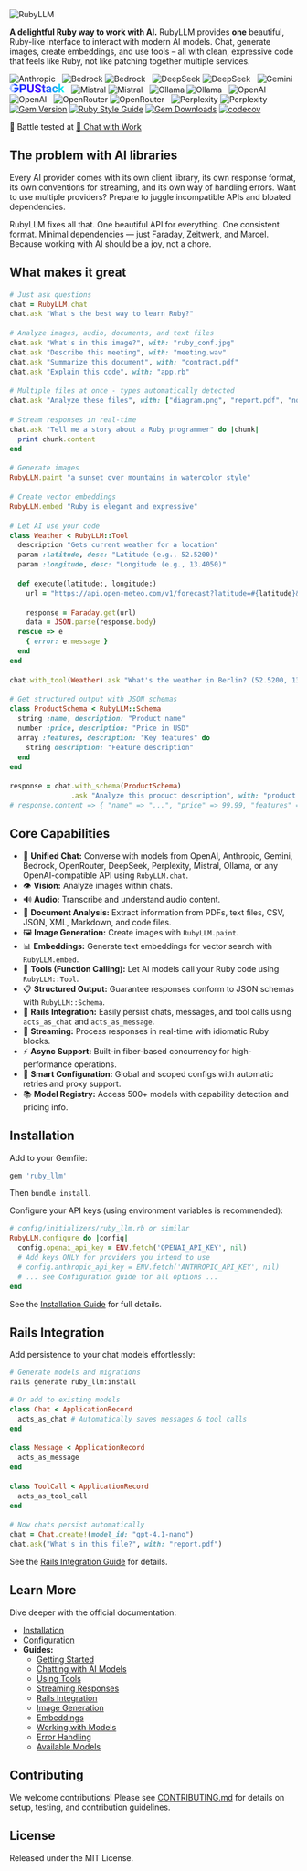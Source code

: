 <img src="/docs/assets/images/logotype.svg" alt="RubyLLM" height="120" width="250">

**A delightful Ruby way to work with AI.** RubyLLM provides **one** beautiful, Ruby-like interface to interact with modern AI models. Chat, generate images, create embeddings, and use tools – all with clean, expressive code that feels like Ruby, not like patching together multiple services.

<div class="provider-icons">
  <img src="https://registry.npmmirror.com/@lobehub/icons-static-svg/latest/files/icons/anthropic-text.svg" alt="Anthropic" class="logo-small">
  &nbsp;
  <img src="https://registry.npmmirror.com/@lobehub/icons-static-svg/latest/files/icons/bedrock-color.svg" alt="Bedrock" class="logo-medium">
  <img src="https://registry.npmmirror.com/@lobehub/icons-static-svg/latest/files/icons/bedrock-text.svg" alt="Bedrock" class="logo-small">
  &nbsp;
  <img src="https://registry.npmmirror.com/@lobehub/icons-static-svg/latest/files/icons/deepseek-color.svg" alt="DeepSeek" class="logo-medium">
  <img src="https://registry.npmmirror.com/@lobehub/icons-static-svg/latest/files/icons/deepseek-text.svg" alt="DeepSeek" class="logo-small">
  &nbsp;
  <img src="https://registry.npmmirror.com/@lobehub/icons-static-svg/latest/files/icons/gemini-brand-color.svg" alt="Gemini" class="logo-large">
  <br>
  <img src="https://raw.githubusercontent.com/gpustack/gpustack/main/docs/assets/gpustack-logo.png" alt="GPUStack" class="logo-medium" height="16">
  &nbsp;
  <img src="https://registry.npmmirror.com/@lobehub/icons-static-svg/latest/files/icons/mistral-color.svg" alt="Mistral" class="logo-medium">
  <img src="https://registry.npmmirror.com/@lobehub/icons-static-svg/latest/files/icons/mistral-text.svg" alt="Mistral" class="logo-small">
  &nbsp;
  <img src="https://registry.npmmirror.com/@lobehub/icons-static-svg/latest/files/icons/ollama.svg" alt="Ollama" class="logo-medium">
  <img src="https://registry.npmmirror.com/@lobehub/icons-static-svg/latest/files/icons/ollama-text.svg" alt="Ollama" class="logo-medium">
  &nbsp;
  <img src="https://registry.npmmirror.com/@lobehub/icons-static-svg/latest/files/icons/openai.svg" alt="OpenAI" class="logo-medium">
  <img src="https://registry.npmmirror.com/@lobehub/icons-static-svg/latest/files/icons/openai-text.svg" alt="OpenAI" class="logo-medium">
  &nbsp;
  <img src="https://registry.npmmirror.com/@lobehub/icons-static-svg/latest/files/icons/openrouter.svg" alt="OpenRouter" class="logo-medium">
  <img src="https://registry.npmmirror.com/@lobehub/icons-static-svg/latest/files/icons/openrouter-text.svg" alt="OpenRouter" class="logo-small">
  &nbsp;
  <img src="https://registry.npmmirror.com/@lobehub/icons-static-svg/latest/files/icons/perplexity-color.svg" alt="Perplexity" class="logo-medium">
  <img src="https://registry.npmmirror.com/@lobehub/icons-static-svg/latest/files/icons/perplexity-text.svg" alt="Perplexity" class="logo-small">
</div>

<div class="badge-container">
  <a href="https://badge.fury.io/rb/ruby_llm"><img src="https://badge.fury.io/rb/ruby_llm.svg" alt="Gem Version" /></a>
  <a href="https://github.com/testdouble/standard"><img src="https://img.shields.io/badge/code_style-standard-brightgreen.svg" alt="Ruby Style Guide" /></a>
  <a href="https://rubygems.org/gems/ruby_llm"><img alt="Gem Downloads" src="https://img.shields.io/gem/dt/ruby_llm"></a>
  <a href="https://codecov.io/gh/crmne/ruby_llm"><img src="https://codecov.io/gh/crmne/ruby_llm/branch/main/graph/badge.svg" alt="codecov" /></a>
</div>

🤺 Battle tested at [💬 Chat with Work](https://chatwithwork.com)

## The problem with AI libraries

Every AI provider comes with its own client library, its own response format, its own conventions for streaming, and its own way of handling errors. Want to use multiple providers? Prepare to juggle incompatible APIs and bloated dependencies.

RubyLLM fixes all that. One beautiful API for everything. One consistent format. Minimal dependencies — just Faraday, Zeitwerk, and Marcel. Because working with AI should be a joy, not a chore.

## What makes it great

```ruby
# Just ask questions
chat = RubyLLM.chat
chat.ask "What's the best way to learn Ruby?"

# Analyze images, audio, documents, and text files
chat.ask "What's in this image?", with: "ruby_conf.jpg"
chat.ask "Describe this meeting", with: "meeting.wav"
chat.ask "Summarize this document", with: "contract.pdf"
chat.ask "Explain this code", with: "app.rb"

# Multiple files at once - types automatically detected
chat.ask "Analyze these files", with: ["diagram.png", "report.pdf", "notes.txt"]

# Stream responses in real-time
chat.ask "Tell me a story about a Ruby programmer" do |chunk|
  print chunk.content
end

# Generate images
RubyLLM.paint "a sunset over mountains in watercolor style"

# Create vector embeddings
RubyLLM.embed "Ruby is elegant and expressive"

# Let AI use your code
class Weather < RubyLLM::Tool
  description "Gets current weather for a location"
  param :latitude, desc: "Latitude (e.g., 52.5200)"
  param :longitude, desc: "Longitude (e.g., 13.4050)"

  def execute(latitude:, longitude:)
    url = "https://api.open-meteo.com/v1/forecast?latitude=#{latitude}&longitude=#{longitude}&current=temperature_2m,wind_speed_10m"

    response = Faraday.get(url)
    data = JSON.parse(response.body)
  rescue => e
    { error: e.message }
  end
end

chat.with_tool(Weather).ask "What's the weather in Berlin? (52.5200, 13.4050)"

# Get structured output with JSON schemas
class ProductSchema < RubyLLM::Schema
  string :name, description: "Product name"
  number :price, description: "Price in USD"
  array :features, description: "Key features" do
    string description: "Feature description"
  end
end

response = chat.with_schema(ProductSchema)
               .ask "Analyze this product description", with: "product.txt"
# response.content => { "name" => "...", "price" => 99.99, "features" => [...] }
```

## Core Capabilities

*   💬 **Unified Chat:** Converse with models from OpenAI, Anthropic, Gemini, Bedrock, OpenRouter, DeepSeek, Perplexity, Mistral, Ollama, or any OpenAI-compatible API using `RubyLLM.chat`.
*   👁️ **Vision:** Analyze images within chats.
*   🔊 **Audio:** Transcribe and understand audio content.
*   📄 **Document Analysis:** Extract information from PDFs, text files, CSV, JSON, XML, Markdown, and code files.
*   🖼️ **Image Generation:** Create images with `RubyLLM.paint`.
*   📊 **Embeddings:** Generate text embeddings for vector search with `RubyLLM.embed`.
*   🔧 **Tools (Function Calling):** Let AI models call your Ruby code using `RubyLLM::Tool`.
*   📋 **Structured Output:** Guarantee responses conform to JSON schemas with `RubyLLM::Schema`.
*   🚂 **Rails Integration:** Easily persist chats, messages, and tool calls using `acts_as_chat` and `acts_as_message`.
*   🌊 **Streaming:** Process responses in real-time with idiomatic Ruby blocks.
*   ⚡ **Async Support:** Built-in fiber-based concurrency for high-performance operations.
*   🎯 **Smart Configuration:** Global and scoped configs with automatic retries and proxy support.
*   📚 **Model Registry:** Access 500+ models with capability detection and pricing info.

## Installation

Add to your Gemfile:
```ruby
gem 'ruby_llm'
```
Then `bundle install`.

Configure your API keys (using environment variables is recommended):
```ruby
# config/initializers/ruby_llm.rb or similar
RubyLLM.configure do |config|
  config.openai_api_key = ENV.fetch('OPENAI_API_KEY', nil)
  # Add keys ONLY for providers you intend to use
  # config.anthropic_api_key = ENV.fetch('ANTHROPIC_API_KEY', nil)
  # ... see Configuration guide for all options ...
end
```
See the [Installation Guide](https://rubyllm.com/installation) for full details.

## Rails Integration

Add persistence to your chat models effortlessly:

```bash
# Generate models and migrations
rails generate ruby_llm:install
```

```ruby
# Or add to existing models
class Chat < ApplicationRecord
  acts_as_chat # Automatically saves messages & tool calls
end

class Message < ApplicationRecord
  acts_as_message
end

class ToolCall < ApplicationRecord
  acts_as_tool_call
end

# Now chats persist automatically
chat = Chat.create!(model_id: "gpt-4.1-nano")
chat.ask("What's in this file?", with: "report.pdf")
```

See the [Rails Integration Guide](https://rubyllm.com/guides/rails) for details.

## Learn More

Dive deeper with the official documentation:

-   [Installation](https://rubyllm.com/installation)
-   [Configuration](https://rubyllm.com/configuration)
-   **Guides:**
    -   [Getting Started](https://rubyllm.com/guides/getting-started)
    -   [Chatting with AI Models](https://rubyllm.com/guides/chat)
    -   [Using Tools](https://rubyllm.com/guides/tools)
    -   [Streaming Responses](https://rubyllm.com/guides/streaming)
    -   [Rails Integration](https://rubyllm.com/guides/rails)
    -   [Image Generation](https://rubyllm.com/guides/image-generation)
    -   [Embeddings](https://rubyllm.com/guides/embeddings)
    -   [Working with Models](https://rubyllm.com/guides/models)
    -   [Error Handling](https://rubyllm.com/guides/error-handling)
    -   [Available Models](https://rubyllm.com/guides/available-models)

## Contributing

We welcome contributions! Please see [CONTRIBUTING.md](CONTRIBUTING.md) for details on setup, testing, and contribution guidelines.

## License

Released under the MIT License.
